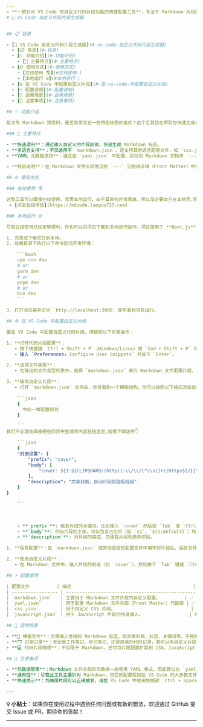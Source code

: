 ```yaml
---
> **一款针对 VS Code 的自定义代码片段功能的快捷配置工具**，专注于 Markdown 片段配置。文档由AI生成
# 🌟 VS Code 自定义代码片段生成器


## 📋 目录

- [🌟 VS Code 自定义代码片段生成器](#-vs-code-自定义代码片段生成器)
  - [📋 目录](#-目录)
  - [✨ 功能介绍](#-功能介绍)
    - [🎯 主要特点](#-主要特点)
  - [🌐 使用方式](#-使用方式)
    - [在线使用 🌎](#在线使用-)
    - [本地运行 ⚙️](#本地运行-️)
  - [⚙️ 在 VS Code 中配置自定义片段](#️-在-vs-code-中配置自定义片段)
  - [⚡ 配置说明](#-配置说明)
  - [🚀 适用场景](#-适用场景)
  - [📝 注意事项](#-注意事项)

## ✨ 功能介绍

每次写 Markdown 博客时，是否常常忘记一些特定标签的格式？这个工具旨在帮助你快速生成自定义代码片段，针对 VS Code 中的 `markdown.json` 文件配置，帮助你更轻松地管理 Markdown 文档。

### 🎯 主要特点

- **快速调用**：通过输入自定义的片段前缀，快速生成 Markdown 标签。
- **多语言支持**：不仅适用于 `markdown.json`，还支持其他语言配置文件，如 `css.json`、`javascript.json`、`yaml.json` 等。
- **YAML 元数据支持**：通过在 `yaml.json` 中配置，实现对 Markdown 文档中 `---` 分割线区域（Front Matter）的快速插入。

> **特别说明**：在 Markdown 文件头部常见的 `---` 分割线区域（Front Matter）中定义的元数据，请在 `yaml.json` 文件中进行配置，以确保符合语法要求。

## 🌐 使用方式

### 在线使用 🌎

这款工具可以直接在线使用，无需本地运行。由于其架构非常简单，所以没必要自己在本地弄,除非你想自己改着玩✅
 - [点击在线体验](https://mdcode.laogou717.com)

### 本地运行 ⚙️

尽管在线使用已经足够便利，你也可以将项目下载到本地进行运行。项目使用了 **Next.js** 构建，虽然有些“大材小用”，但它可以帮助你更好地进行本地调试和开发。运行方式如下：

1. 克隆或下载项目到本地。
2. 在根目录下执行以下命令启动开发环境：

    ```bash
    npm run dev
    # or
    yarn dev
    # or
    pnpm dev
    # or
    bun dev
    ```

3. 打开浏览器并访问 `http://localhost:3000` 即可看到项目运行。

## ⚙️ 在 VS Code 中配置自定义片段

要在 VS Code 中配置自定义代码片段，请按照以下步骤操作：

1. **打开代码片段配置**：
   - 按下快捷键 `Ctrl + Shift + P`（Windows/Linux）或 `Cmd + Shift + P`（Mac），呼出命令面板。
   - 输入 `Preferences: Configure User Snippets` 并按下 `Enter`。

2. **选择文件类型**：
   - 在弹出的文件类型列表中，选择 `markdown.json` 来为 Markdown 文件配置片段。如果你要配置其他语言，如 YAML，则选择 `yaml.json`。

3. **编写自定义片段**：
   - 打开 `markdown.json` 文件后，你将看到一个模板结构。你可以按照以下格式添加自定义片段：

    ```json
    {
      中间一堆配置规则 
    }

    ```
我们不必理会直接把在网页中生成的内容粘贴这里,就像下面这样👇

    ```json
    {
    "封面设置": {
        "prefix": "cover",
        "body": [
            "cover: ${1:${CLIPBOARD/(http)(:\\/\\/[^\\s)]+)/https$2/}}"
        ],
        "description": "文章封面，自动识别剪贴板链接"
    }
}

    ```

    

    - **`prefix`**: 触发片段的关键词，比如输入 `cover` 然后按 `Tab` 或 `Ctrl + Space` 触发。
    - **`body`**: 代码片段的主体，可以包含占位符（如 `$1`、`${1:default}`）和变量（如 `$CLIPBOARD`）。
    - **`description`**: 对片段的描述，方便在片段列表中识别。

1. **保存配置**：在 `markdown.json` 或其他语言的配置文件中编写好片段后，保存文件。VS Code 会自动加载这些配置。

2. **使用自定义片段**：
   - 在 Markdown 文件中，输入片段的前缀（如 `cover`），然后按下 `Tab` 键或 `Ctrl + Space`，即会自动插入配置的代码片段。

## ⚡ 配置说明

| 配置文件          | 描述                                             | 是否推荐使用 |
| ----------------- | ------------------------------------------------ | ------------ |
| `markdown.json`   | 主要用于 Markdown 文件片段的自定义配置。         | ✅            |
| `yaml.json`       | 用于配置 Markdown 文件头部（Front Matter）元数据 | ✅            |
| `css.json`        | 用于自定义 CSS 片段。                            | 可选         |
| `javascript.json` | 用于 JavaScript 片段的快速插入。                 | 可选         |

## 🚀 适用场景

- **📖 博客写作**：方便插入常用的 Markdown 标签，如文章封面、标签、关键词等，不再担心忘记格式。
- **🗂️ 日常记录**：无论是工作笔记、学习笔记，还是简单的代码记录，都可以用自定义片段提升效率。
- **💻 代码片段管理**：不仅限于 Markdown，还可将片段配置扩展到 CSS、JavaScript 等多种语言，让你的开发更加高效。

## 📝 注意事项

- **元数据配置**：Markdown 文件头部的元数据一般使用 YAML 格式，因此建议在 `yaml.json` 中配置对应的代码片段，以实现快捷插入。⚠️
- **通用性**：尽管此工具主要针对 Markdown，但它的配置规则在 VS Code 的大多数文件类型中都通用，放心使用。✅
- **快速提示**：为确保片段可以正确触发，请在 VS Code 中使用快捷键 `Ctrl + Space`（或 `Cmd + Space`）呼出片段提示。

---
```


**💡 小贴士**：如果你在使用过程中遇到任何问题或有新的想法，欢迎通过 GitHub 提交 Issue 或 PR，期待你的贡献！

---
